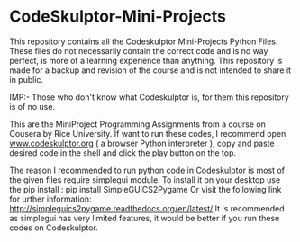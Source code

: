 CodeSkulptor-Mini-Projects
==========================

This repository contains all the Codeskulptor Mini-Projects Python Files. These files do not necessarily 
contain the correct code and is no way perfect, is more of a learning experience than anything.
This repository is made for a backup and revision of the course and is not intended to share it in public.

IMP:- Those who don't know what Codeskulptor is, for them this repository is of no use.
      
This are the MiniProject Programming Assignments from a course on Cousera by Rice University.
If want to run these codes, I recommend open www.codeskulptor.org ( a browser Python interpreter ), copy and paste 
desired code in the shell and click the play button on the top. 

The reason I recommended to run python code in Codeskulptor is most of the given files require simplegui module.
To install it on your desktop use the pip install :
      pip install SimpleGUICS2Pygame
Or visit the following link for urther information:
      http://simpleguics2pygame.readthedocs.org/en/latest/
It is recommended as simplegui has very limited features, it would be better if you run these codes on Codeskulptor. 
